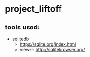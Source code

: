 # project_liftoff

## tools used:
- sqlitedb
  - https://sqlite.org/index.html
  - viewer: http://sqlitebrowser.org/
